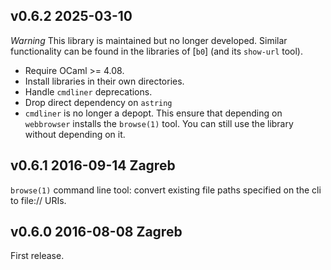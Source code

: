 v0.6.2 2025-03-10
-----------------

*Warning* This library is maintained but no longer developed.  Similar
functionality can be found in the libraries of [`b0`] (and its
`show-url` tool).

- Require OCaml >= 4.08.
- Install libraries in their own directories.
- Handle `cmdliner` deprecations.
- Drop direct dependency on `astring`
- `cmdliner` is no longer a depopt. This ensure that depending on
  `webbrowser` installs the `browse(1)` tool. You can still use the
  library without depending on it.
  
v0.6.1 2016-09-14 Zagreb
------------------------

`browse(1)` command line tool: convert existing file paths
specified on the cli to file:// URIs.

v0.6.0 2016-08-08 Zagreb
-------------------------

First release. 
